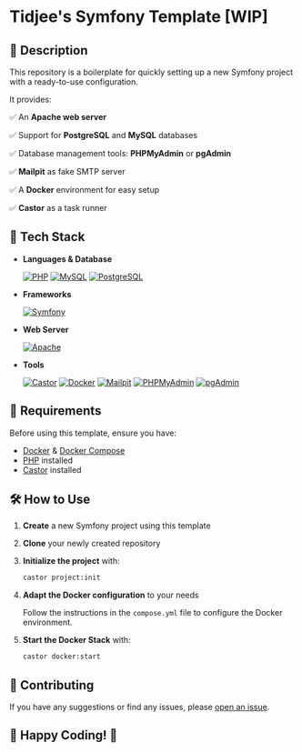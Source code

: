 # Tidjee's Symfony Template [WIP]

## 📝 Description

This repository is a boilerplate for quickly setting up a new Symfony project with a ready-to-use configuration.

It provides:

✅ An **Apache web server**

✅ Support for **PostgreSQL** and **MySQL** databases

✅ Database management tools: **PHPMyAdmin** or **pgAdmin**

✅ **Mailpit** as fake SMTP server

✅ A **Docker** environment for easy setup

✅ **Castor** as a task runner

## 🚀 Tech Stack

- **Languages & Database**

  [![PHP](https://img.shields.io/badge/PHP-8.4.x-777BB4?logo=php)](https://www.php.net/) [![MySQL](https://img.shields.io/badge/MySQL-latest-4479A1?logo=mysql)](https://www.mysql.com/) [![PostgreSQL](https://img.shields.io/badge/PostgreSQL-latest-316192?logo=postgresql)](https://www.postgresql.org/)

- **Frameworks**

  [![Symfony](https://img.shields.io/badge/Symfony-7.x-000?logo=symfony)](https://symfony.com/)

- **Web Server**

  [![Apache](https://img.shields.io/badge/Apache-2.4-D42029?logo=apache)](https://httpd.apache.org/)

- **Tools**

  [![Castor](https://img.shields.io/badge/Castor-latest-000)](https://castor.jolicode.com/) [![Docker](https://img.shields.io/badge/Docker-latest-0db7ed?logo=docker)](https://docs.docker.com/) [![Mailpit](https://img.shields.io/badge/Mailpit-latest-000)](https://mailpit.axllent.org/) [![PHPMyAdmin](https://img.shields.io/badge/PHPMyAdmin-latest-4479A1?logo=phpmyadmin)](https://www.phpmyadmin.net/) [![pgAdmin](https://img.shields.io/badge/pgAdmin-latest-000)](https://www.pgadmin.org/)

## 📌 Requirements

Before using this template, ensure you have:

- [Docker](https://www.docker.com/) & [Docker Compose](https://docs.docker.com/compose/)
- [PHP](https://www.php.net/) installed
- [Castor](https://castor.jolicode.com/) installed

## 🛠️ How to Use

1. **Create** a new Symfony project using this template
2. **Clone** your newly created repository
3. **Initialize the project** with:

   ```sh
   castor project:init
   ```

4. **Adapt the Docker configuration** to your needs

   Follow the instructions in the `compose.yml` file to configure the Docker environment.

5. **Start the Docker Stack** with:

   ```sh
   castor docker:start
   ```

## 🤝 Contributing

If you have any suggestions or find any issues, please [open an issue](https://github.com/tidjee-dev/symfony-template/issues/new).

## 🎉 Happy Coding! 🚀
